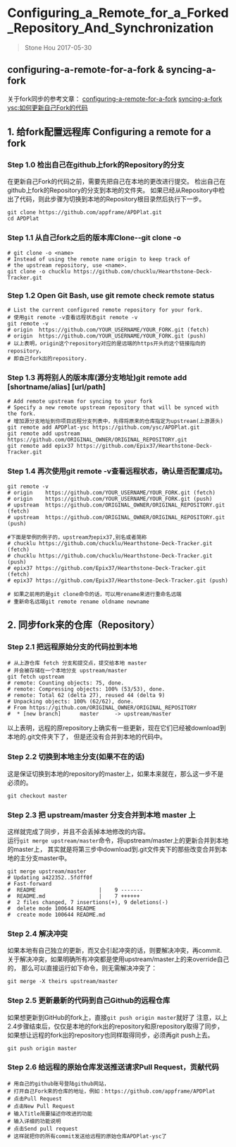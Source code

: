 # Configuring_a_Remote_for_a_Forked_Repository_And_Synchronization
> Stone Hou 2017-05-30

## configuring-a-remote-for-a-fork & syncing-a-fork
关于fork同步的参考文章：
[configuring-a-remote-for-a-fork](https://help.github.com/articles/configuring-a-remote-for-a-fork/ "configuring-a-remote-for-a-fork")
[syncing-a-fork](https://help.github.com/articles/syncing-a-fork/ "syncing-a-fork")
[ysc:如何更新自己Fork的代码](https://github.com/ysc/APDPlat/wiki/%E5%A6%82%E4%BD%95%E6%9B%B4%E6%96%B0%E8%87%AA%E5%B7%B1Fork%E7%9A%84%E4%BB%A3%E7%A0%81 "如何更新自己Fork的代码")

## 1. 给fork配置远程库 Configuring a remote for a fork
### Step 1.0 检出自己在github上fork的Repository的分支
在更新自己Fork的代码之前，需要先把自己在本地的更改进行提交。 
检出自己在github上fork的Repository的分支到本地的文件夹。
如果已经从Repository中检出了代码，则此步骤为切换到本地的Repository根目录然后执行下一步。 
```
git clone https://github.com/appframe/APDPlat.git
cd APDPlat
```

### Step 1.1 从自己fork之后的版本库Clone--git clone -o <name>
```
# git clone -o <name>
# Instead of using the remote name origin to keep track of 
# the upstream repository, use <name>.
git clone -o chucklu https://github.com/chucklu/Hearthstone-Deck-Tracker.git
```

### Step 1.2 Open Git Bash, use git remote check remote status
```
# List the current configured remote repository for your fork.
# 使用git remote -v查看远程状态git remote -v
git remote -v 
# origin  https://github.com/YOUR_USERNAME/YOUR_FORK.git (fetch)
# origin  https://github.com/YOUR_USERNAME/YOUR_FORK.git (push)
# 以上表明，origin这个repository对应的是远端的https开头的这个链接指向的repository，
# 即自己fork出的repository.
```

### Step 1.3 再将别人的版本库(源分支地址)git remote add [shortname/alias] [url/path]
```
# Add remote upstream for syncing to your fork
# Specify a new remote upstream repository that will be synced with the fork.
# 增加源分支地址到你项目远程分支列表中，先得将原来的仓库指定为upstream(上游源头) 
git remote add APDPlat-ysc https://github.com/ysc/APDPlat.git
git remote add upstream https://github.com/ORIGINAL_OWNER/ORIGINAL_REPOSITORY.git
git remote add epix37 https://github.com/Epix37/Hearthstone-Deck-Tracker.git
```

### Step 1.4 再次使用git remote -v查看远程状态，确认是否配置成功。
```
git remote -v 
# origin    https://github.com/YOUR_USERNAME/YOUR_FORK.git (fetch)  
# origin    https://github.com/YOUR_USERNAME/YOUR_FORK.git (push)  
# upstream  https://github.com/ORIGINAL_OWNER/ORIGINAL_REPOSITORY.git (fetch)  
# upstream  https://github.com/ORIGINAL_OWNER/ORIGINAL_REPOSITORY.git (push)

#下面是举例的例子的，upstream为epix37,别名或者简称
# chucklu https://github.com/chucklu/Hearthstone-Deck-Tracker.git (fetch)
# chucklu https://github.com/chucklu/Hearthstone-Deck-Tracker.git (push)
# epix37 https://github.com/Epix37/Hearthstone-Deck-Tracker.git (fetch)
# epix37 https://github.com/Epix37/Hearthstone-Deck-Tracker.git (push)

# 如果之前用的是git clone命令的话，可以用rename来进行重命名远端
# 重新命名远端git remote rename oldname newname
```

## 2. 同步fork来的仓库（Repository）

### Step 2.1 把远程原始分支的代码拉到本地
```
# 从上游仓库 fetch 分支和提交点，提交给本地 master
# 并会被存储在一个本地分支 upstream/master 
git fetch upstream
# remote: Counting objects: 75, done.  
# remote: Compressing objects: 100% (53/53), done.  
# remote: Total 62 (delta 27), reused 44 (delta 9)  
# Unpacking objects: 100% (62/62), done.  
# From https://github.com/ORIGINAL_OWNER/ORIGINAL_REPOSITORY  
#  * [new branch]      master     -> upstream/master
```
以上表明，远程的原repository上确实有一些更新，现在它们已经被download到本地的.git文件夹下了， 
但是还没有合并到本地的代码中。

### Step 2.2 切换到本地主分支(如果不在的话) 
这是保证切换到本地的repository的master上，如果本来就在，那么这一步不是必须的。
```
git checkout master
```

### Step 2.3 把 upstream/master 分支合并到本地 master 上
这样就完成了同步，并且不会丢掉本地修改的内容。  
运行`git merge upstream/master`命令，将upstream/master上的更新合并到本地的master上， 
其实就是将第三步中download到.git文件夹下的那些改变合并到本地的主分支master中。 
```
git merge upstream/master
# Updating a422352..5fdff0f  
# Fast-forward  
#  README                    |    9 -------  
#  README.md                 |    7 ++++++  
#  2 files changed, 7 insertions(+), 9 deletions(-)  
#  delete mode 100644 README  
#  create mode 100644 README.md
```

### Step 2.4 解决冲突
如果本地有自己独立的更新，而又会引起冲突的话，则要解决冲突，再commit.
关于解决冲突，如果明确所有冲突都是使用upstream/master上的来override自己的，
那么可以直接运行如下命令，则无需解决冲突了：
```
git merge -X theirs upstream/master  
```

### Step 2.5 更新最新的代码到自己Github的远程仓库
如果想更新到GitHub的fork上，直接`git push origin master`就好了
注意，以上2.4步骤结束后，仅仅是本地的fork出的repository和原repository取得了同步，
如果想让远程的fork出的repository也同样取得同步，必须再git push上去。
```
git push origin master
```

### Step 2.6 给远程的原始仓库发送推送请求Pull Request，贡献代码
```
# 用自己的github账号登陆github网站，
# 打开自己Fork来的仓库的地址，例如：https://github.com/appframe/APDPlat
# 点击Pull Request
# 点击New Pull Request
# 输入Title简要描述你改进的功能
# 输入详细的功能说明
# 点击Send pull request
# 这样就把你的所有commit发送给远程的原始仓库APDPlat-ysc了
```
